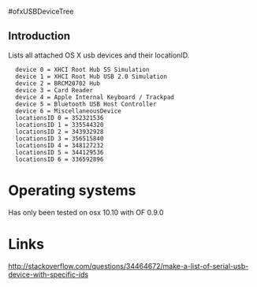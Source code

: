 #ofxUSBDeviceTree

## Introduction

Lists all attached OS X usb devices and their locationID.

```
  device 0 = XHCI Root Hub SS Simulation
  device 1 = XHCI Root Hub USB 2.0 Simulation
  device 2 = BRCM20702 Hub
  device 3 = Card Reader
  device 4 = Apple Internal Keyboard / Trackpad
  device 5 = Bluetooth USB Host Controller
  device 6 = MiscellaneousDevice
  locationsID 0 = 352321536
  locationsID 1 = 335544320
  locationsID 2 = 343932928
  locationsID 3 = 356515840
  locationsID 4 = 348127232
  locationsID 5 = 344129536
  locationsID 6 = 336592896
```

# Operating systems
Has only been tested on osx 10.10 with OF 0.9.0


# Links
<http://stackoverflow.com/questions/34464672/make-a-list-of-serial-usb-device-with-specific-ids>